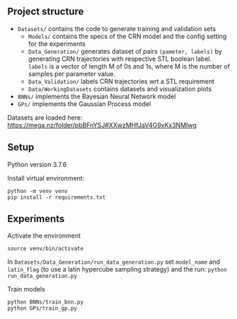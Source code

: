 
## Project structure

- `Datasets/` contains the code to generate training and validation sets
    - `Models/` contains the specs of the CRN model and the config setting for the experiments
    - `Data_Generation/` generates dataset of pairs `(pameter, labels)` by generating CRN trajectories with respective STL boolean label. `labels` is a vector of length M of 0s and 1s, where M is the number of samples per parameter value.
    - `Data_Validation/` labels CRN trajectories wrt a STL requirement
    - `Data/WorkingDatasets` contains datasets and visualization plots
- `BNNs/` implements the Bayesian Neural Network model
- `GPs/` implements the Gaussian Process model

Datasets are loaded here: https://mega.nz/folder/pbBFnYSJ#XXwzMHfJaV4G9xKx3NMIwg

## Setup

Python version 3.7.6

Install virtual environment:
```
python -m venv venv
pip install -r requirements.txt
```

## Experiments

Activate the environment
```
source venv/bin/activate
```

In `Datasets/Data_Generation/run_data_generation.py` set `model_name` and `latin_flag` (to use a latin hypercube sampling strategy) and the run: `python run_data_generation.py`

Train models
```
python BNNs/train_bnn.py
python GPs/train_gp.py
```